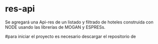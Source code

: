 # res-api
Se agregará una Api-res de un listado y filtrado de hoteles construida con NODE usando las librerías de MOGAN y ESPRESs. 

#para iniciar el proyecto es necesario descargar el repositorio de
